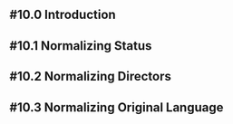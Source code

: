 ## #10.0 Introduction

## #10.1 Normalizing Status

## #10.2 Normalizing Directors

## #10.3 Normalizing Original Language
